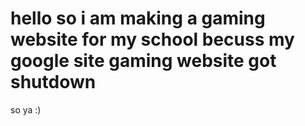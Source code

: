 # hello so i am making a gaming website for my school becuss my google site gaming website got shutdown
so ya :)

